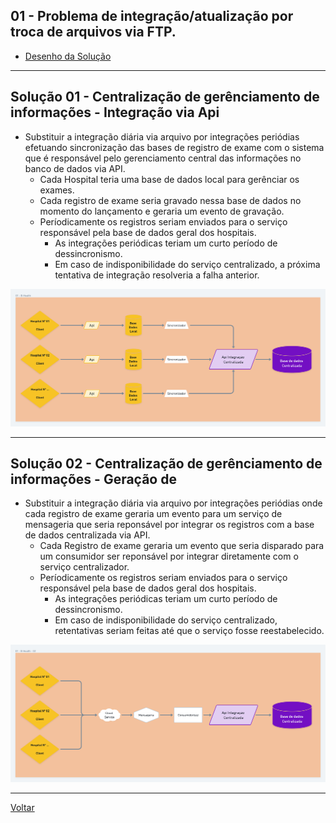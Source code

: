 ## **01 - Problema de integração/atualização por troca de arquivos via FTP.**

* [Desenho da Solução](https://whimsical.com/01-b-health-STtPbqzDjYUZ3cjogaUYYs "Whimsical - Desenho da Solução")
---

## **Solução 01 - Centralização de gerênciamento de informações - Integração via Api**
  * Substituir a integração diária via arquivo por integrações periódias efetuando sincronização das bases de registro de exame com o sistema que
  é responsável pelo gerenciamento central das informações no banco de dados via API.
    * Cada Hospital teria uma base de dados local para gerênciar os exames.
    * Cada registro de exame seria gravado nessa base de dados no momento do lançamento e geraria um evento de gravação.
    * Períodicamente os registros seriam enviados para o serviço responsável pela base de dados geral dos hospitais.
      * As integrações periódicas teriam um curto período de dessincronismo.
      * Em caso de indisponibilidade do serviço centralizado, a próxima tentativa de integração resolveria a falha anterior.

<img src="./img/Solucao01_01.png" alt="Desenho da Solução" width="1000"/>

---

## **Solução 02 - Centralização de gerênciamento de informações - Geração de**
  * Substituir a integração diária via arquivo por integrações periódias onde cada registro de exame geraria um evento para um serviço de mensageria
  que seria reponsável por integrar os registros com a base de dados centralizada via API.
    * Cada Registro de exame geraria um evento que seria disparado para um consumidor ser reponsável por integrar diretamente com o 
    serviço centralizador.
    * Períodicamente os registros seriam enviados para o serviço responsável pela base de dados geral dos hospitais.
      * As integrações periódicas teriam um curto período de dessincronismo.
      * Em caso de indisponibilidade do serviço centralizado, retentativas seriam feitas até que o serviço fosse reestabelecido.

<img src="./img/Solucao01_02.png" alt="Desenho da Solução" width="1000"/>

---
[Voltar](../README.md "Voltar")